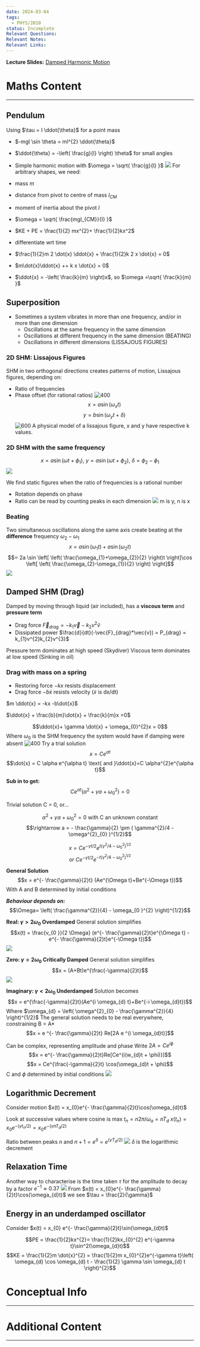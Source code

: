 ```yaml
---
date: 2024-03-04
tags:
  - PHYS/2010
status: Incomplete
Relevant Questions: 
Relevant Notes: 
Relevant Links:
---
```

**Lecture Slides:**
[Damped Harmonic Motion](Attachments/PHYS2010%20Week%202.pdf)
# Maths Content
---

## Pendulum
Using $\tau = I \ddot{\theta}$ for a point mass
- $-mgl \sin \theta = ml^{2} \ddot{\theta}$
- $\ddot{\theta} = -\left( \frac{g}{l} \right) \theta$ for small angles
- Simple harmonic motion with $\omega = \sqrt{ \frac{g}{l} }$
![](Attachments/Pasted%20image%2020240311201316.png)
For arbitrary shapes, we need:
- mass $m$
- distance from pivot to centre of mass $l_{CM}$
- moment of inertia about the pivot $I$
- $\omega = \sqrt{ \frac{mgl_{CM}}{I} }$

- $KE + PE = \frac{1}{2} mx^{2}+ \frac{1}{2}kx^2$
- differentiate wrt time
- $\frac{1}{2}m 2 \dot{x} \ddot{x} + \frac{1}{2}k 2 x \dot{x} = 0$
- $m\dot{x}\ddot{x} ++ k x \dot{x} = 0$
- $\ddot{x} = -\left( \frac{k}{m} \right)x$, so $\omega =\sqrt{ \frac{k}{m} }$


## Superposition
- Sometimes a system vibrates in more than one frequency, and/or in more than one dimension
	- Oscillations at the same frequency in the same dimension
	- Oscillations at different frequency in the same dimension (BEATING)
	- Oscillations in different dimensions (LISSAJOUS FIGURES)

### 2D SHM: Lissajous Figures
SHM in two orthogonal directions creates patterns of motion, Lissajous figures, depending on:
- Ratio of frequencies
- Phase offset (for rational ratios)
![400](Attachments/Pasted%20image%2020240311202555.png)
$$x = a \sin (\omega_{x}t)$$
$$y = b \sin (\omega_{y}t + \delta)$$
![600](Attachments/Pasted%20image%2020240311202714.png)
A physical model of a lissajous figure, x and y have respective k values.

### 2D SHM with the same frequency
$$x = a \sin(\omega t+\phi_{1})\text{, } y=a \sin (\omega t + \phi_{2})\text{, }  \delta = \phi_{2}-\phi_{1}$$
![](Attachments/Pasted%20image%2020240311202858.png)

We find static figures when the ratio of frequencies is a rational number
- Rotation depends on phase
- Ratio can be read by counting peaks in each dimension
![](Attachments/Pasted%20image%2020240311203246.png)
m is y, n is x

### Beating
Two simultaneous oscillations along the same axis create beating at the **difference** frequency
$\omega_{2}-\omega_{1}$
$$x = a \sin(\omega_{1}t) + a \sin (\omega_{2}t)$$
$$= 2a \sin \left[ \left( \frac{\omega_{1}+\omega_{2}}{2} \right)t \right]\cos \left[ \left( \frac{\omega_{2}-\omega_{1}}{2} \right) \right]$$
![](Attachments/Pasted%20image%2020240311203912.png)

## Damped SHM (Drag)
Damped by moving through liquid (air included), has a **viscous term** and **pressure term**
- Drag force $\vec{F}_{drag} = -k_{1}\vec{v} - k_{2}v^{2}\hat{v}$
- Dissipated power $\frac{d}{dt}(-\vec{F}_{drag}*\vec{v}) = P_{drag} = k_{1}v^{2}k_{2}v^{3}$

Pressure term dominates at high speed (Skydiver)
Viscous term dominates at low speed (Sinking in oil)


### Drag with mass on a spring

- Restoring force $-kx$ resists displacement
- Drag force $-b \dot{x}$ resists velocity ($\dot{x}$ is dx/dt)

$m \ddot{x} = -kx -b\dot{x}$

$\ddot{x} + \frac{b}{m}\dot{x} + \frac{k}{m}x =0$

$$\ddot{x}+ \gamma \dot{x} + \omega_{0}^{2}x = 0$$
Where $\omega_{0}$ is the SHM frequency the system would have if damping were absent
![400](Attachments/Pasted%20image%2020240311204956.png)
Try a trial solution
$$x  = Ce^{\alpha t}$$
$$\dot{x} = C \alpha e^{\alpha t} \text{ and }\ddot{x}=C \alpha^{2}e^{\alpha t}$$

**Sub in to get:**
$$C e^{\alpha t}(\alpha^{2}+\gamma \alpha + \omega_{0}^{2})=0$$

Trivial solution C = 0, or...

$$\alpha^{2}+\gamma \alpha  + \omega_{0}^{2} = 0 \text{ with C an unknown constant}$$
$$\rightarrow a = - \frac{\gamma}{2} \pm ( \gamma^{2}/4 - \omega^{2}_{0} )^{1/2}$$

$$x = Ce^{-\gamma t/2}e^{t (\gamma^{2} / 4-\omega_{0}^{2})^{1/2}}$$
$$\text{or } Ce^{-\gamma t/2}e^{-t(\gamma^2/4-\omega_{0}^2)^{1/2}}$$

**General Solution**
$$x = e^{- \frac{\gamma}{2}t} (Ae^{\Omega t}+Be^{-\Omega t})$$
With A and B determined by initial conditions

***Behaviour depends on:***
$$\Omega= \left( \frac{\gamma^{2}}{4} - \omega_{0 }^{2} \right)^{1/2}$$



**Real: $\gamma > 2 \omega_{0}$ Overdamped**
General solution simplifies
$$x(t) = \frac{v_{0 }}{2 \Omega} (e^{- \frac{\gamma}{2}t}e^{\Omega t} - e^{- \frac{\gamma}{2}t}e^{-\Omega t})$$
![](Attachments/Pasted%20image%2020240311224814.png)


**Zero: $\gamma = 2 \omega_{0}$ Critically Damped**
General solution simplifies
$$x = (A+Bt)e^{\frac{-\gamma}{2}t}$$
![](Attachments/Pasted%20image%2020240311224721.png)


**Imaginary: $\gamma < 2 \omega_{0}$ Underdamped**
Solution becomes
$$x = e^{\frac{-\gamma}{2}t}(Ae^{i \omega_{d} t}+Be^{-i \omega_{d}t})$$
Where $\omega_{d} = \left( \omega^{2}_{0} - \frac{\gamma^{2}}{4} \right)^{1/2}$
The general solution needs to be real everywhere, constraining B = A*
$$x = e ^{- \frac{\gamma}{2}t} Re[2A e ^{i \omega_{d}t}]$$

Can be complex, representing amplitude and phase
Write $2A = Ce^{i \phi}$
$$x = e^{- \frac{\gamma}{2}t}Re[Ce^{i(w_{d}t + \phi)}]$$
$$x = Ce^{\frac{-\gamma}{2}t} \cos(\omega_{d}t + \phi)$$
C and $\phi$ determined by initial conditions
![](Attachments/Pasted%20image%2020240311224830.png)


## Logarithmic Decrement
Consider motion
$x(t) = x_{0}e^{- \frac{\gamma}{2}t}\cos(\omega_{d}t)$

Look at successive values where cosine is max
$t_{n} = n 2 \pi /\omega_{a}=nT_{d}$
$x(t_{n}) = x_{0} e ^{-(\gamma t_{n}/2)}=x_{0}e^{-(\gamma  n T_{d}/2)}$

Ratio between peaks $n$ and $n+1 = e^{\delta} = e^{(\gamma T_{d}/2)}$ 
![](Attachments/Pasted%20image%2020240311225614.png)
$\delta$ is the logarithmic decrement

## Relaxation Time
Another way to characterise is the time taken $\tau$ for the amplitude to decay by a factor $e^{-1} \approx 0.37$
![](Attachments/Pasted%20image%2020240311225953.png)
From $x(t) = x_{0}e^{- \frac{\gamma}{2}t}\cos(\omega_{d}t)$ we see $\tau = \frac{2}{\gamma}$


## Energy in an underdamped oscillator
Consider $x(t) = x_{0} e^{- \frac{\gamma}{2}t}\sin(\omega_{d}t)$

$$PE = \frac{1}{2}kx^{2}= \frac{1}{2}kx_{0}^{2} e^{-\gamma t}\sin^2(\omega_{d}t)$$
$$KE = \frac{1}{2}m \dot{x}^{2} = \frac{1}{2}m x_{0}^{2}e^{-\gamma t}\left( \omega_{d} \cos \omega_{d} t - \frac{1}{2} \gamma \sin \omega_{d} t  \right)^{2}$$

# Conceptual Info
---



# Additional Content
---
